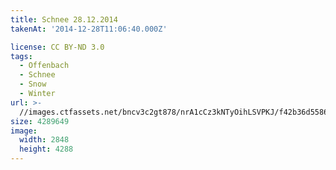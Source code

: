 ```yaml
---
title: Schnee 28.12.2014
takenAt: '2014-12-28T11:06:40.000Z'

license: CC BY-ND 3.0
tags:
  - Offenbach
  - Schnee
  - Snow
  - Winter
url: >-
  //images.ctfassets.net/bncv3c2gt878/nrA1cCz3kNTyOihLSVPKJ/f42b36d55869e0703b9d835e3c0b0185/schnee-28122014_16101474586_o
size: 4289649
image:
  width: 2848
  height: 4288
---
```

